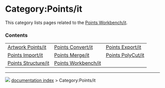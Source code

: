 # Category:Points/it
This category lists pages related to the [Points Workbench/it](Points_Workbench/it.md).

### Contents

|     |     |     |
| --- | --- | --- |
| [Artwork Points/it](Artwork_Points/it.md) | [Points Convert/it](Points_Convert/it.md) | [Points Export/it](Points_Export/it.md) |
| [Points Import/it](Points_Import/it.md) | [Points Merge/it](Points_Merge/it.md) | [Points PolyCut/it](Points_PolyCut/it.md) |
| [Points Structure/it](Points_Structure/it.md) | [Points Workbench/it](Points_Workbench/it.md) |



---
![](images/Right_arrow.png) [documentation index](../README.md) > Category:Points/it
